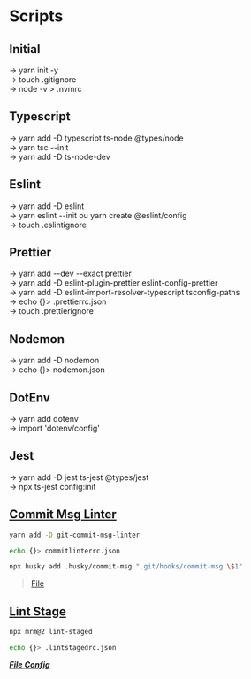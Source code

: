 # Scripts
## Initial
-> yarn init -y <br>
-> touch .gitignore <br>
-> node -v > .nvmrc
## Typescript
-> yarn add -D typescript ts-node @types/node <br>
-> yarn tsc --init <br>
-> yarn add -D ts-node-dev <br>
## Eslint
-> yarn add -D eslint <br>
-> yarn eslint --init ou yarn create @eslint/config <br>
-> touch .eslintignore <br>
## Prettier
-> yarn add --dev --exact prettier <br>
-> yarn add -D eslint-plugin-prettier eslint-config-prettier <br>
-> yarn add -D eslint-import-resolver-typescript tsconfig-paths <br>
-> echo {}> .prettierrc.json <br>
-> touch .prettierignore <br>
## Nodemon
-> yarn add -D nodemon <br>
-> echo {}> nodemon.json <br>
## DotEnv
-> yarn add dotenv <br>
-> import 'dotenv/config' <br>
## Jest
-> yarn add -D jest ts-jest @types/jest <br>
-> npx ts-jest config:init <br>
## [Commit Msg Linter](https://github.com/legend80s/commit-msg-linter)
```sh
yarn add -D git-commit-msg-linter
```
```sh
echo {}> commitlinterrc.json
```
```sh
npx husky add .husky/commit-msg ".git/hooks/commit-msg \$1"
```
> [File](https://github.com/natanaelsc96/node-project-base/blob/main/commitlinterrc.json)

## [Lint Stage](https://github.com/okonet/lint-staged)
```sh
npx mrm@2 lint-staged
```
```sh
echo {}> .lintstagedrc.json
```
***[File Config](https://github.com/natanaelsc96/node-project-base/blob/main/commitlinterrc.json)***
